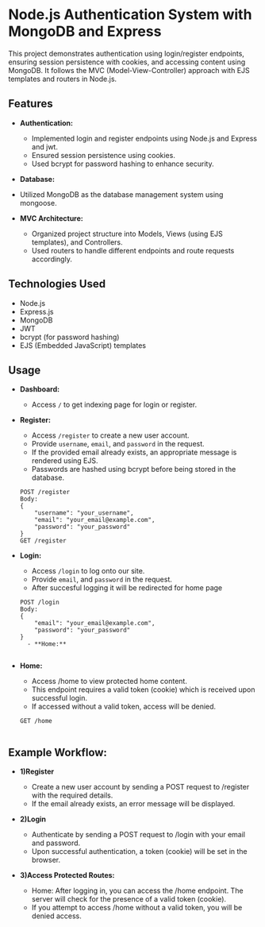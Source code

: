 # Node.js Authentication System with MongoDB and Express

This project demonstrates authentication using login/register endpoints, ensuring session persistence with cookies, and accessing content using MongoDB. It follows the MVC (Model-View-Controller) approach with EJS templates and routers in Node.js.

## Features

- **Authentication:**
  - Implemented login and register endpoints using Node.js and Express and jwt.
  - Ensured session persistence using cookies.
  - Used bcrypt for password hashing to enhance security.
  
- **Database:**
 - Utilized MongoDB as the database management system using mongoose.

- **MVC Architecture:**
  - Organized project structure into Models, Views (using EJS templates), and Controllers.
  - Used routers to handle different endpoints and route requests accordingly.

## Technologies Used

- Node.js
- Express.js
- MongoDB
- JWT
- bcrypt (for password hashing)
- EJS (Embedded JavaScript) templates
  
## Usage


- **Dashboard:**
  - Access `/` to get indexing page for login or register.
  
- **Register:**
  - Access `/register` to create a new user account.
  - Provide `username`, `email`, and `password` in the request.
  - If the provided email already exists, an appropriate message is rendered using EJS.
  - Passwords are hashed using bcrypt before being stored in the database.

  ```plaintext
  POST /register
  Body:
  {
      "username": "your_username",
      "email": "your_email@example.com",
      "password": "your_password"
  }
  GET /register
- **Login:**
  - Access `/login` to log onto our site.
  - Provide `email`, and `password` in the request.
  - After succesful logging it will be redirected for home page
   
  ```plaintext
  POST /login
  Body:
  {
      "email": "your_email@example.com",
      "password": "your_password"
  }
    - **Home:**


- **Home:**
   - Access /home to view protected home content.
   - This endpoint requires a valid token (cookie) which is received upon successful login.
   - If accessed without a valid token, access will be denied.
  ```plaintext
  GET /home


## Example Workflow:

- **1)Register**
  - Create a new user account by sending a POST request to /register with the required details.
  - If the email already exists, an error message will be displayed.

- **2)Login**
  - Authenticate by sending a POST request to /login with your email and password.
  - Upon successful authentication, a token (cookie) will be set in the browser.
    
 - **3)Access Protected Routes:**
   - Home: After logging in, you can access the /home endpoint. The server will check for the presence of a valid token (cookie).
   - If you attempt to access /home without a valid token, you will be denied access.
 
  

